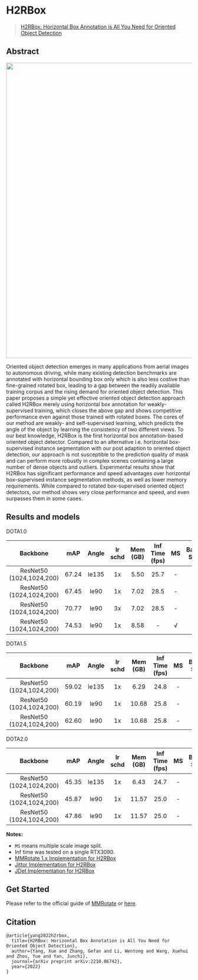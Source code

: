 # H2RBox
> [H2RBox: Horizontal Box Annotation is All You Need for Oriented Object Detection](https://arxiv.org/abs/2210.06742)

<!-- [ALGORITHM] -->
## Abstract

<div align=center>
<img src="./configs/h2rbox/pipeline.png" width="800"/>
</div>

Oriented object detection emerges in many applications from aerial images to autonomous driving, while many existing detection benchmarks are annotated with horizontal bounding box only which is also less costive than fine-grained rotated box, leading to a gap between the readily available training corpus and the rising demand for oriented object detection.  This paper proposes a simple yet effective oriented object detection approach called H2RBox merely using horizontal box annotation for weakly-supervised training, which closes the above gap and shows competitive performance even against those trained with rotated boxes.  The cores of our method are weakly- and self-supervised learning, which predicts the angle of the object by learning the consistency of two different views. To our best knowledge, H2RBox is the first horizontal box annotation-based oriented object detector. Compared to an alternative i.e. horizontal box-supervised instance segmentation with our post adaption to oriented object detection, our approach is not susceptible to the prediction quality of mask and can perform more robustly in complex scenes containing a large number of dense objects and outliers. Experimental results show that H2RBox has significant performance and speed advantages over horizontal box-supervised instance segmentation methods, as well as lower memory requirements. While compared to rotated box-supervised oriented object detectors, our method shows very close performance and speed, and even surpasses them in some cases.

## Results and models

DOTA1.0

|         Backbone         |  mAP  | Angle | lr schd | Mem (GB) | Inf Time (fps) | MS  | Batch Size |                                               Configs                                                                   |                                                                                           Download                                                                                           |
|:------------------------:|:-----:|:-----:|:-------:|:--------:|:--------------:|:---:|:----------:|:-----------------------------------------------------------------------------------------------------------------------:|:--------------------------------------------------------------------------------------------------------------------------------------------------------------------------------------------:|
| ResNet50 (1024,1024,200) | 67.24 | le135 |   1x    |   5.50   |      25.7      |  -  |     2      |             [h2rbox_atss_r50_adamw_fpn_1x_dota_le135](./configs/h2rbox_atss_r50_adamw_fpn_1x_dota_le135.py)             |                                                                                              -                                                                                               |
| ResNet50 (1024,1024,200) | 67.45 | le90  |   1x    |   7.02   |      28.5      |  -  |     2      |                   [h2rbox_r50_adamw_fpn_1x_dota_le90](./configs/h2rbox_r50_adamw_fpn_1x_dota_le90.py)                   | [model](https://drive.google.com/file/d/1pRvlHzeTc71HZQBGdlkjFmeK2RzwC9hS/view?usp=sharing) &#124; [log](https://drive.google.com/file/d/1KQ1mtOdAswArm8YGkhXy88LvnOUDIBha/view?usp=sharing) |
| ResNet50 (1024,1024,200) | 70.77 | le90  |   3x    |   7.02   |      28.5      |  -  |     2      |                   [h2rbox_r50_adamw_fpn_3x_dota_le90](./configs/h2rbox_r50_adamw_fpn_3x_dota_le90.py)                   | [model](https://drive.google.com/file/d/1WMtye2T_DOyPMPKbABQsbzIffANEjYpo/view?usp=sharing) &#124; [log](https://drive.google.com/file/d/1lRXV2-DsvusgE_W7cVoS7l4O30qwAR7L/view?usp=sharing) |
| ResNet50 (1024,1024,200) | 74.53 | le90  |   1x    |   8.58   |       -        |  √  |     2      |                [h2rbox_r50_adamw_fpn_1x_dota_ms_le90](./configs/h2rbox_r50_adamw_fpn_1x_dota_ms_le90.py)                | [model](https://drive.google.com/file/d/1eY3emcHLs8B0xSU2L3jk0nEcsikSN-vJ/view?usp=sharing) &#124; [log](https://drive.google.com/file/d/1qBLvX94qra6UZFncsb7UDYPgC6nssvQd/view?usp=sharing) |

DOTA1.5

|         Backbone         |  mAP  | Angle | lr schd | Mem (GB) | Inf Time (fps) | MS  | Batch Size |                                              Configs                                              | Download |
|:------------------------:|:-----:|:-----:|:-------:|:--------:|:--------------:|:---:|:----------:|:-------------------------------------------------------------------------------------------------:|:--------:|
| ResNet50 (1024,1024,200) | 59.02 | le135 |   1x    |   6.29   |      24.8      |  -  |     2      |   [h2rbox_atss_r50_adamw_fpn_1x_dotav15_le135](./h2rbox_atss_r50_adamw_fpn_1x_dotav15_le135.py)   |    -     |
| ResNet50 (1024,1024,200) | 60.19 | le90  |   1x    |  10.68   |      25.8      |  -  |     2      | [h2rbox_r50_adamw_fpn_1x_dotav15_le90](./configs/dotav15/h2rbox_r50_adamw_fpn_1x_dotav15_le90.py) |    -     |
| ResNet50 (1024,1024,200) | 62.60 | le90  |   1x    |  10.68   |      25.8      |  -  |     2      | [h2rbox_r50_adamw_fpn_3x_dotav15_le90](./configs/dotav15/h2rbox_r50_adamw_fpn_3x_dotav15_le90.py) |    -     |

DOTA2.0

|         Backbone         |  mAP  | Angle | lr schd | Mem (GB) | Inf Time (fps) | MS  | Batch Size |                                            Configs                                             | Download |
|:------------------------:|:-----:|:-----:|:-------:|:--------:|:--------------:|:---:|:----------:|:----------------------------------------------------------------------------------------------:|:--------:|
| ResNet50 (1024,1024,200) | 45.35 | le135 |   1x    |   6.43   |      24.7      |  -  |     2      |  [h2rbox_atss_r50_adamw_fpn_1x_dotav2_le135](./h2rbox_atss_r50_adamw_fpn_1x_dotav2_le135.py)   |    -     |
| ResNet50 (1024,1024,200) | 45.87 | le90  |   1x    |  11.57   |      25.0      |  -  |     2      | [h2rbox_r50_adamw_fpn_1x_dotav2_le90](./configs/dotav2/h2rbox_r50_adamw_fpn_1x_dotav2_le90.py) |    -     |
| ResNet50 (1024,1024,200) | 47.86 | le90  |   1x    |  11.57   |      25.0      |  -  |     2      | [h2rbox_r50_adamw_fpn_3x_dotav2_le90](./configs/dotav2/h2rbox_r50_adamw_fpn_3x_dotav2_le90.py) |    -     |


**Notes:**

- `MS` means multiple scale image split.
- Inf time was tested on a single RTX3090.
- [MMRotate 1.x Implementation for H2RBox](https://github.com/open-mmlab/mmrotate)
- [Jittor Implementation for H2RBox](https://github.com/yangxue0827/h2rbox-jittor)
- [JDet Implementation for H2RBox](https://github.com/Jittor/JDet)

## Get Started

Please refer to the official guide of [MMRotate](https://github.com/open-mmlab/mmrotate) or [here](./README_en.md).

## Citation
```
@article{yang2022h2rbox,
  title={H2RBox: Horizontal Box Annotation is All You Need for Oriented Object Detection},
  author={Yang, Xue and Zhang, Gefan and Li, Wentong and Wang, Xuehui and Zhou, Yue and Yan, Junchi},
  journal={arXiv preprint arXiv:2210.06742},
  year={2022}
}

```
